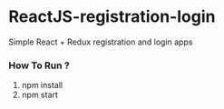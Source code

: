 # ReactJS-registration-login

Simple React + Redux registration and login apps

### How To Run ?

1. npm install
2. npm start
